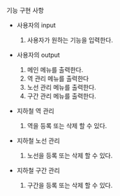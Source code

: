 기능 구현 사항

- 사용자의 input
    1. 사용자가 원하는 기능을 입력한다.
- 사용자의 output
    1. 메인 메뉴를 출력한다.
    2. 역 관리 메뉴를 출력한다
    3. 노선 관리 메뉴를 출력한다.
    4. 구간 관리 메뉴를 출력한다.

- 지하철 역 관리
    1. 역을 등록 또는 삭제 할 수 있다.

- 지하철 노선 관리
    1. 노선을 등록 또는 삭제 할 수 있다.

- 지하철 구간 관리
    1. 구간을 등록 또는 삭제 할 수 있다.